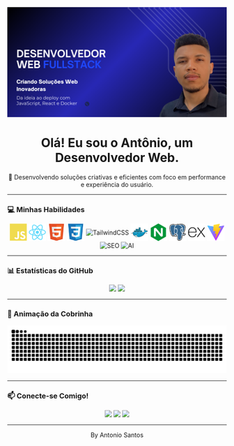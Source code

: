 <div align="center">
  <a href="https://github.com/Antonio-JDev">
    <img src="https://raw.githubusercontent.com/Antonio-JDev/Antonio-JDev/main/images/banner-antonio-jdev.png" alt="Banner de Perfil" />
  </a>
</div>

<div align="center">
  <h1>Olá! Eu sou o Antônio, um Desenvolvedor Web.</h1>
  <p>🚀 Desenvolvendo soluções criativas e eficientes com foco em performance e experiência do usuário.</p>
</div>

---

### 💻 Minhas Habilidades

<div align="center">
  <img align="center" alt="JS" height="40" width="40" src="https://raw.githubusercontent.com/devicons/devicon/master/icons/javascript/javascript-plain.svg" />
  <img align="center" alt="React" height="40" width="40" src="https://raw.githubusercontent.com/devicons/devicon/master/icons/react/react-original.svg" />
  <img align="center" alt="HTML" height="40" width="40" src="https://raw.githubusercontent.com/devicons/devicon/master/icons/html5/html5-original.svg" />
  <img align="center" alt="CSS" height="40" width="40" src="https://raw.githubusercontent.com/devicons/devicon/master/icons/css3/css3-original.svg" />
  <img align="center" alt="TailwindCSS" height="40" width="40" src="https://www.vectorlogo.zone/logos/tailwindcss/tailwindcss-icon.svg" />
  <img align="center" alt="Docker" height="40" width="40" src="https://raw.githubusercontent.com/devicons/devicon/master/icons/docker/docker-original.svg" />
  <img align="center" alt="Nginx" height="40" width="40" src="https://raw.githubusercontent.com/devicons/devicon/master/icons/nginx/nginx-original.svg" />
  <img align="center" alt="PostgreSQL" height="40" width="40" src="https://raw.githubusercontent.com/devicons/devicon/master/icons/postgresql/postgresql-original.svg" />
  <img align="center" alt="Express" height="40" width="40" src="https://raw.githubusercontent.com/devicons/devicon/master/icons/express/express-original.svg" />
  <img align="center" alt="Vite" height="40" width="40" src="https://raw.githubusercontent.com/devicons/devicon/master/icons/vitejs/vitejs-original.svg" />
  <img align="center" alt="SEO" height="40" width="40" src="https://img.shields.io/badge/SEO-E32F23?style=for-the-badge&logo=google-chrome&logoColor=white" />
  <img align="center" alt="AI" height="40" width="40" src="https://img.shields.io/badge/AI-0A84D0?style=for-the-badge&logo=openai&logoColor=white" />
</div>

---

### 📊 Estatísticas do GitHub

<div align="center">
  <img height="180em" src="https://github-readme-stats.vercel.app/api?username=Antonio-JDev&show_icons=true&theme=tokyonight&include_all_commits=true&count_private=true" />
  <img height="180em" src="https://github-readme-stats.vercel.app/api/top-langs/?username=Antonio-JDev&layout=compact&langs_count=6&theme=tokyonight" />
</div>

---

### 🐍 Animação da Cobrinha

<div align="center">
  <picture>
    <source media="(prefers-color-scheme: dark)" srcset="https://raw.githubusercontent.com/Antonio-JDev/Antonio-JDev/output/github-contribution-grid-snake-dark.svg" />
    <source media="(prefers-color-scheme: light)" srcset="https://raw.githubusercontent.com/Antonio-JDev/Antonio-JDev/output/github-contribution-grid-snake.svg" />
    <img alt="github-snake" src="https://raw.githubusercontent.com/Antonio-JDev/Antonio-JDev/output/github-contribution-grid-snake.svg" />
  </picture>
</div>

---

### 📫 Conecte-se Comigo!

<div align="center">
  <a href="https://www.linkedin.com/in/antonio-jdev" target="_blank"><img src="https://img.shields.io/badge/-LinkedIn-%230077B5?style=for-the-badge&logo=linkedin&logoColor=white" /></a>
  <a href="https://www.instagram.com/oantoniojrs/" target="_blank"><img src="https://img.shields.io/badge/-Instagram-%23E4405F?style=for-the-badge&logo=instagram&logoColor=white" /></a>
  <a href="mailto:santosjuninho510@gmail.com"><img src="https://img.shields.io/badge/-Gmail-%23333?style=for-the-badge&logo=gmail&logoColor=white" /></a>
</div>

---

<div align="center">
  <p>By Antonio Santos</p>
</div>
